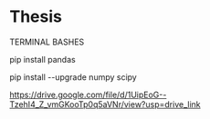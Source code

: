 # Thesis
TERMINAL BASHES

pip install pandas

pip install --upgrade numpy scipy


https://drive.google.com/file/d/1UipEoG--TzehI4_Z_vmGKooTp0q5aVNr/view?usp=drive_link

